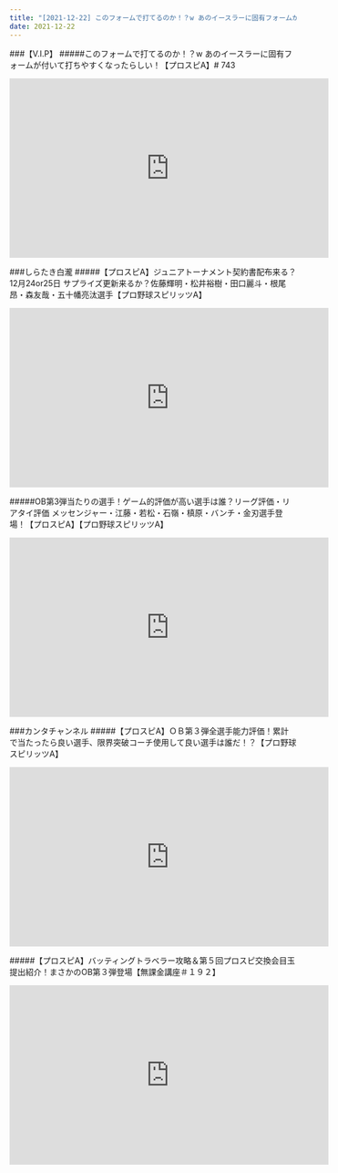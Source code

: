 ```yaml
---
title: "[2021-12-22] このフォームで打てるのか！？w あのイースラーに固有フォームが付いて打ちやすくなったらしい！【プロスピA】# 743 他"
date: 2021-12-22
---
```

###【V.I.P】
#####このフォームで打てるのか！？w あのイースラーに固有フォームが付いて打ちやすくなったらしい！【プロスピA】# 743
<iframe width="560" height="315" src="https://www.youtube.com/embed/dvuFPyGACk4" frameborder="0" allow="accelerometer; autoplay; clipboard-write; encrypted-media; gyroscope; picture-in-picture" allowfullscreen></iframe>

###しらたき白瀧
#####【プロスピA】ジュニアトーナメント契約書配布来る？12月24or25日 サプライズ更新来るか？佐藤輝明・松井裕樹・田口麗斗・根尾昂・森友哉・五十幡亮汰選手【プロ野球スピリッツA】
<iframe width="560" height="315" src="https://www.youtube.com/embed/hupFU57amKc" frameborder="0" allow="accelerometer; autoplay; clipboard-write; encrypted-media; gyroscope; picture-in-picture" allowfullscreen></iframe>

#####OB第3弾当たりの選手！ゲーム的評価が高い選手は誰？リーグ評価・リアタイ評価 メッセンジャー・江藤・若松・石嶺・槙原・バンチ・金刃選手登場！【プロスピA】【プロ野球スピリッツA】
<iframe width="560" height="315" src="https://www.youtube.com/embed/_5zDdkcDIR0" frameborder="0" allow="accelerometer; autoplay; clipboard-write; encrypted-media; gyroscope; picture-in-picture" allowfullscreen></iframe>

###カンタチャンネル
#####【プロスピA】ＯＢ第３弾全選手能力評価！累計で当たったら良い選手、限界突破コーチ使用して良い選手は誰だ！？【プロ野球スピリッツA】
<iframe width="560" height="315" src="https://www.youtube.com/embed/dkh_6Q5gkwo" frameborder="0" allow="accelerometer; autoplay; clipboard-write; encrypted-media; gyroscope; picture-in-picture" allowfullscreen></iframe>

#####【プロスピA】バッティングトラベラー攻略＆第５回プロスピ交換会目玉提出紹介！まさかのOB第３弾登場【無課金講座＃１９２】
<iframe width="560" height="315" src="https://www.youtube.com/embed/xd8F91rkdvE" frameborder="0" allow="accelerometer; autoplay; clipboard-write; encrypted-media; gyroscope; picture-in-picture" allowfullscreen></iframe>

